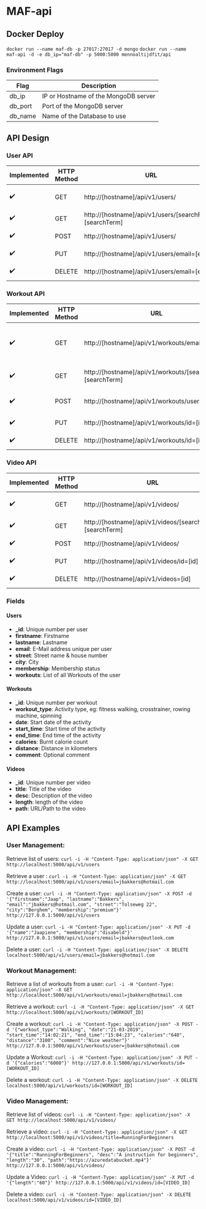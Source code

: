 # MAF-api
## Docker Deploy
```docker run --name maf-db -p 27017:27017 -d mongo```
```docker run --name maf-api -d -e db_ip="maf-db" -p 5000:5000 mennoaltijdfit/api```
### Environment Flags
| Flag | Description |
| ------------- | ------------- |
| db_ip | IP or Hostname of the MongoDB server |
| db_port | Port of the MongoDB server |
| db_name | Name of the Database to use |


## API Design
### User API
| Implemented | HTTP Method | URL | Action |
| ------------- | ------------- | ------------- | ------------- |
| :heavy_check_mark: | GET | http://[hostname]/api/v1/users/ | Retrieve list of users |
| :heavy_check_mark: | GET | http://[hostname]/api/v1/users/[searchField]=[searchTerm] | Retrieve a user |
| :heavy_check_mark: | POST | http://[hostname]/api/v1/users/ | Create a user |
| :heavy_check_mark: | PUT | http://[hostname]/api/v1/users/email=[email] | Update a User |
| :heavy_check_mark: | DELETE | http://[hostname]/api/v1/users/email=[email] | Delete a user |

### Workout API
| Implemented | HTTP Method | URL | Action |
| ------------- | ------------- | ------------- | ------------- |
| :heavy_check_mark: | GET | http://[hostname]/api/v1/workouts/email=[email] | Retrieve a list of workouts from a user |
| :heavy_check_mark: | GET | http://[hostname]/api/v1/workouts/[searchField]=[searchTerm] | Retrieve a workout |
| :heavy_check_mark: | POST | http://[hostname]/api/v1/workouts/user=[id] | Create a workout for user |
| :heavy_check_mark: | PUT | http://[hostname]/api/v1/workouts/id=[id] | Update a Workout |
| :heavy_check_mark: | DELETE | http://[hostname]/api/v1/workouts/id=[id] | Delete a workout |

### Video API
| Implemented | HTTP Method | URL | Action |
| ------------- | ------------- | ------------- | ------------- |
| :heavy_check_mark: | GET | http://[hostname]/api/v1/videos/ | Retrieve list of videos |
| :heavy_check_mark: | GET | http://[hostname]/api/v1/videos/[searchField]=[searchTerm] | Retrieve a video |
| :heavy_check_mark: | POST | http://[hostname]/api/v1/videos/ | Create a video |
| :heavy_check_mark: | PUT | http://[hostname]/api/v1/videos/id=[id] | Update a Video |
| :heavy_check_mark: | DELETE | http://[hostname]/api/v1/videos=[id] | Delete a video |

### Fields
#### Users
* **_id**: Unique number per user
* **firstname**: Firstname
* **lastname**: Lastname
* **email**: E-Mail address unique per user
* **street**: Street name & house number
* **city**: City
* **membership**: Membership status
* **workouts**: List of all Workouts of the user

#### Workouts
* **_id**: Unique number per workout
* **workout_type**: Activity type, eg: fitness walking, crosstrainer, rowing machine, spinning
* **date**: Start date of the activity
* **start_time**: Start time of the activity
* **end_time**: End time of the activity
* **calories**: Burnt calorie count
* **distance**: Distance in kilometers
* **comment**: Optional comment

#### Videos
* **_id**: Unique number per video
* **title**: Title of the video
* **desc**: Description of the video
* **length**: length of the video
* **path**: URL/Path to the video

## API Examples
### User Management:
Retrieve list of users:
``` curl -i -H "Content-Type: application/json" -X GET http://localhost:5000/api/v1/users ```

Retrieve a user :
``` curl -i -H "Content-Type: application/json" -X GET http://localhost:5000/api/v1/users/email=jbakkers@hotmail.com ```

Create a user:
``` curl -i -H "Content-Type: application/json" -X POST -d '{"firstname":"Jaap", "lastname":"Bakkers", "email":"jbakkers@hotmail.com", "street":"Tolseweg 22", "city":"Berghem", "membership":"premium"}' http://127.0.0.1:5000/api/v1/users ```

Update a user:
``` curl -i -H "Content-Type: application/json" -X PUT -d '{"name":"Jaapiene", "membership":"disabeld"}' http://127.0.0.1:5000/api/v1/users/email=jbakkers@outlook.com ```

Delete a user:
``` curl -i -H "Content-Type: application/json" -X DELETE localhost:5000/api/v1/users/email=jbakkers@hotmail.com ```


### Workout Management:
Retrieve a list of workouts from a user:
``` curl -i -H "Content-Type: application/json" -X GET http://localhost:5000/api/v1/workouts/email=jbakkers@hotmail.com ```

Retrieve a workout:
``` curl -i -H "Content-Type: application/json" -X GET http://localhost:5000/api/v1/workouts/[WORKOUT_ID] ```

Create a workout:
``` curl -i -H "Content-Type: application/json" -X POST -d '{"workout_type":"Walking", "date":"21-03-2019", "start_time":"14:02:21", "end_time":"15:04:23", "calories":"640", "distance":"3100", "comment":"Nice weather"}' http://127.0.0.1:5000/api/v1/workouts/user=jbakkers@hotmail.com ```

Update a Workout:
``` curl -i -H "Content-Type: application/json" -X PUT -d '{"calories":"6000"}' http://127.0.0.1:5000/api/v1/workouts/id=[WORKOUT_ID] ```

Delete a workout:
``` curl -i -H "Content-Type: application/json" -X DELETE localhost:5000/api/v1/workouts/id=[WORKOUT_ID] ```

### Video Management:
Retrieve list of videos:
``` curl -i -H "Content-Type: application/json" -X GET http://localhost:5000/api/v1/videos/ ```

Retrieve a video:
``` curl -i -H "Content-Type: application/json" -X GET http://localhost:5000/api/v1/videos/title=RunningForBeginners ```

Create a video:
``` curl -i -H "Content-Type: application/json" -X POST -d '{"title":"RunningForBeginners", "desc":"A instruction for beginners", "length":"30", "path":"https://azuredatabucket.mp4"}' http://127.0.0.1:5000/api/v1/videos/ ```

Update a Video:
``` curl -i -H "Content-Type: application/json" -X PUT -d '{"length":"60"}' http://127.0.0.1:5000/api/v1/videos/id=[VIDEO_ID] ```

Delete a video:
``` curl -i -H "Content-Type: application/json" -X DELETE localhost:5000/api/v1/videos/id=[VIDEO_ID] ```
